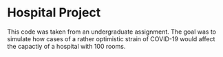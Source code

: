 # Hospital Project

This code was taken from an undergraduate assignment. The goal was to
simulate how cases of a rather optimistic strain of COVID-19 would
affect the capactiy of a hospital with 100 rooms.
